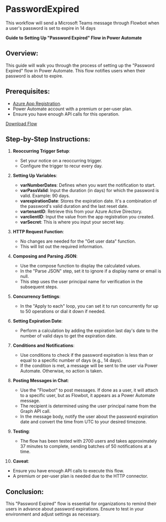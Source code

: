 # PasswordExpired
This workflow will send a Microsoft Teams message through Flowbot when a user's password is set to expire in 14 days

**Guide to Setting Up "Password Expired" Flow in Power Automate**

## Overview:

This guide will walk you through the process of setting up the "Password Expired" flow in Power Automate. This flow notifies users when their password is about to expire.

## Prerequisites:
- [Azure App Registration](https://github.com/MSPFE2019/PasswordExpired/blob/main/AzureAppReg).
- Power Automate account with a premium or per-user plan.
- Ensure you have enough API calls for this operation.

[Download Flow](https://github.com/MSPFE2019/PasswordExpired/blob/main/PasswordExpirationNotice_20231005005052.zip)
## Step-by-Step Instructions:

1. **Reoccurring Trigger Setup**:
   - Set your notice on a reoccurring trigger.
   - Configure the trigger to recur every day.

2. **Setting Up Variables**:
   - **varNumberDates**: Defines when you want the notification to start.
   - **varPassValid**: Input the duration (in days) for which the password is valid. Example: 90 days.
   - **varexpirationDate**: Stores the expiration date. It's a combination of the password's valid duration and the last reset date.
   - **vartenantID**: Retrieve this from your Azure Active Directory.
   - **varclientID**: Input the value from the app registration you created.
   - **varSecret**: This is where you input your secret key.

3. **HTTP Request Function**:
   - No changes are needed for the "Get user data" function.
   - This will list out the required information.

4. **Composing and Parsing JSON**:
   - Use the compose function to display the calculated values.
   - In the "Parse JSON" step, set it to ignore if a display name or email is null.
   - This step uses the user principal name for verification in the subsequent steps.

5. **Concurrency Settings**:
   - In the "Apply to each" loop, you can set it to run concurrently for up to 50 operations or dial it down if needed.

6. **Setting Expiration Date**:
   - Perform a calculation by adding the expiration last day's date to the number of valid days to get the expiration date.

7. **Conditions and Notifications**:
   - Use conditions to check if the password expiration is less than or equal to a specific number of days (e.g., 14 days).
   - If the condition is met, a message will be sent to the user via Power Automate. Otherwise, no action is taken.

8. **Posting Messages in Chat**:
   - Use the "Flowbot" to post messages. If done as a user, it will attach to a specific user, but as Flowbot, it appears as a Power Automate message.
   - The recipient is determined using the user principal name from the Graph API call.
   - In the message body, notify the user about the password expiration date and convert the time from UTC to your desired timezone.

9. **Testing**:
   - The flow has been tested with 2700 users and takes approximately 37 minutes to complete, sending batches of 50 notifications at a time.

10. **Caveat**:
   - Ensure you have enough API calls to execute this flow.
   - A premium or per-user plan is needed due to the HTTP connector.

## Conclusion:

This "Password Expired" flow is essential for organizations to remind their users in advance about password expirations. Ensure to test in your environment and adjust settings as necessary.
